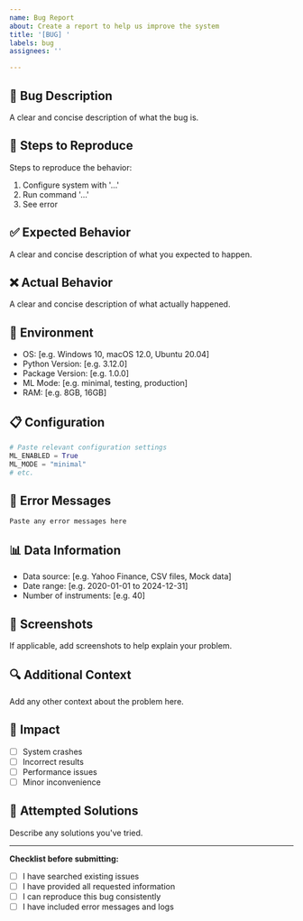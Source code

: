 ```yaml
---
name: Bug Report
about: Create a report to help us improve the system
title: '[BUG] '
labels: bug
assignees: ''

---
```


## 🐛 Bug Description
A clear and concise description of what the bug is.

## 🔄 Steps to Reproduce
Steps to reproduce the behavior:
1. Configure system with '...'
2. Run command '...'
3. See error

## ✅ Expected Behavior
A clear and concise description of what you expected to happen.

## ❌ Actual Behavior
A clear and concise description of what actually happened.

## 📱 Environment
- OS: [e.g. Windows 10, macOS 12.0, Ubuntu 20.04]
- Python Version: [e.g. 3.12.0]
- Package Version: [e.g. 1.0.0]
- ML Mode: [e.g. minimal, testing, production]
- RAM: [e.g. 8GB, 16GB]

## 📋 Configuration
```python
# Paste relevant configuration settings
ML_ENABLED = True
ML_MODE = "minimal"
# etc.
```

## 🚨 Error Messages
```
Paste any error messages here
```

## 📊 Data Information
- Data source: [e.g. Yahoo Finance, CSV files, Mock data]
- Date range: [e.g. 2020-01-01 to 2024-12-31]
- Number of instruments: [e.g. 40]

## 📸 Screenshots
If applicable, add screenshots to help explain your problem.

## 🔍 Additional Context
Add any other context about the problem here.

## 🎯 Impact
- [ ] System crashes
- [ ] Incorrect results
- [ ] Performance issues
- [ ] Minor inconvenience

## 🧪 Attempted Solutions
Describe any solutions you've tried.

---

**Checklist before submitting:**
- [ ] I have searched existing issues
- [ ] I have provided all requested information
- [ ] I can reproduce this bug consistently
- [ ] I have included error messages and logs
